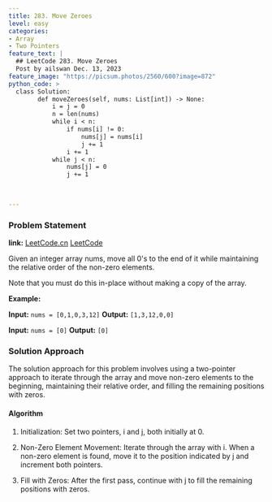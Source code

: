 ```yaml
---
title: 283. Move Zeroes
level: easy
categories:
- Array
- Two Pointers
feature_text: |
  ## LeetCode 283. Move Zeroes
  Post by ailswan Dec. 13, 2023
feature_image: "https://picsum.photos/2560/600?image=872"
python_code: >
  class Solution:
        def moveZeroes(self, nums: List[int]) -> None:
            i = j = 0
            n = len(nums)
            while i < n:
                if nums[i] != 0:
                    nums[j] = nums[i]
                    j += 1
                i += 1
            while j < n:
                nums[j] = 0
                j += 1

      
         
---
```


### Problem Statement
**link:**
[LeetCode.cn](https://leetcode.cn/problems/move-zeroes/)
[LeetCode](https://leetcode.com/problems/move-zeroes/)

Given an integer array nums, move all 0's to the end of it while maintaining the relative order of the non-zero elements.

Note that you must do this in-place without making a copy of the array.

 
**Example:**

**Input:** `nums = [0,1,0,3,12]`
**Output:** `[1,3,12,0,0]`
 
**Input:** `nums = [0]`
**Output:** `[0]`

### Solution Approach
 
The solution approach for this problem involves using a two-pointer approach to iterate through the array and move non-zero elements to the beginning, maintaining their relative order, and filling the remaining positions with zeros.

#### Algorithm
1. Initialization: Set two pointers, i and j, both initially at 0.

2. Non-Zero Element Movement: Iterate through the array with i. When a non-zero element is found, move it to the position indicated by j and increment both pointers.

3. Fill with Zeros: After the first pass, continue with j to fill the remaining positions with zeros.